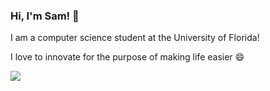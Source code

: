 ### Hi, I'm Sam! 👋

I am a computer science student at the University of Florida! 

I love to innovate for the purpose of making life easier 😄 

![](https://github.com/samforstot/samforstot/blob/main/images/luffy.gif)

<!--
**samforstot/samforstot** is a ✨ _special_ ✨ repository because its `README.md` (this file) appears on your GitHub profile.

Here are some ideas to get you started:

- 🔭 I’m currently working on ...
- 🌱 I’m currently learning ...
- 👯 I’m looking to collaborate on ...
- 🤔 I’m looking for help with ...
- 💬 Ask me about ...
- 📫 How to reach me: ...
- 😄 Pronouns: ...
- ⚡ Fun fact: ...
-->
